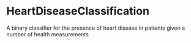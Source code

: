 # HeartDiseaseClassification
A binary classifier for the presence of heart disease in patients given a number of health measurements
